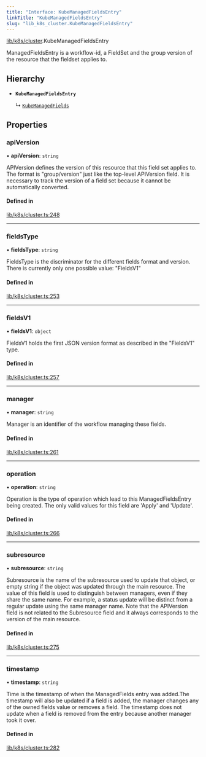 ```yaml
---
title: "Interface: KubeManagedFieldsEntry"
linkTitle: "KubeManagedFieldsEntry"
slug: "lib_k8s_cluster.KubeManagedFieldsEntry"
---
```


[lib/k8s/cluster](../modules/lib_k8s_cluster.md).KubeManagedFieldsEntry

ManagedFieldsEntry is a workflow-id, a FieldSet and the group version of the
resource that the fieldset applies to.

## Hierarchy

- **`KubeManagedFieldsEntry`**

  ↳ [`KubeManagedFields`](lib_k8s_cluster.KubeManagedFields.md)

## Properties

### apiVersion

• **apiVersion**: `string`

APIVersion defines the version of this resource that this field set applies to.
The format is "group/version" just like the top-level APIVersion field.
It is necessary to track the version of a field set because it cannot be
automatically converted.

#### Defined in

[lib/k8s/cluster.ts:248](https://github.com/headlamp-k8s/headlamp/blob/e3b4c5c7/frontend/src/lib/k8s/cluster.ts#L248)

___

### fieldsType

• **fieldsType**: `string`

FieldsType is the discriminator for the different fields format and version.
There is currently only one possible value: "FieldsV1"

#### Defined in

[lib/k8s/cluster.ts:253](https://github.com/headlamp-k8s/headlamp/blob/e3b4c5c7/frontend/src/lib/k8s/cluster.ts#L253)

___

### fieldsV1

• **fieldsV1**: `object`

FieldsV1 holds the first JSON version format as described in the "FieldsV1" type.

#### Defined in

[lib/k8s/cluster.ts:257](https://github.com/headlamp-k8s/headlamp/blob/e3b4c5c7/frontend/src/lib/k8s/cluster.ts#L257)

___

### manager

• **manager**: `string`

Manager is an identifier of the workflow managing these fields.

#### Defined in

[lib/k8s/cluster.ts:261](https://github.com/headlamp-k8s/headlamp/blob/e3b4c5c7/frontend/src/lib/k8s/cluster.ts#L261)

___

### operation

• **operation**: `string`

Operation is the type of operation which lead to this ManagedFieldsEntry being
created. The only valid values for this field are 'Apply' and 'Update'.

#### Defined in

[lib/k8s/cluster.ts:266](https://github.com/headlamp-k8s/headlamp/blob/e3b4c5c7/frontend/src/lib/k8s/cluster.ts#L266)

___

### subresource

• **subresource**: `string`

Subresource is the name of the subresource used to update that object, or empty
string if the object was updated through the main resource. The value of this
field is used to distinguish between managers, even if they share the same name.
For example, a status update will be distinct from a regular update using the
same manager name. Note that the APIVersion field is not related to the
Subresource field and it always corresponds to the version of the main resource.

#### Defined in

[lib/k8s/cluster.ts:275](https://github.com/headlamp-k8s/headlamp/blob/e3b4c5c7/frontend/src/lib/k8s/cluster.ts#L275)

___

### timestamp

• **timestamp**: `string`

Time is the timestamp of when the ManagedFields entry was added.The timestamp
will also be updated if a field is added, the manager changes any of the owned
fields value or removes a field. The timestamp does not update when a field is
removed from the entry because another manager took it over.

#### Defined in

[lib/k8s/cluster.ts:282](https://github.com/headlamp-k8s/headlamp/blob/e3b4c5c7/frontend/src/lib/k8s/cluster.ts#L282)
